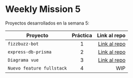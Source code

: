 # Weekly Mission 5

Proyectos desarrollados en la semana 5:

| Proyecto | Práctica | Link al repo |
| ------------- |:-------------:| -----:|
|`fizzbuzz-bot`|1|[Link al repo](https://github.com/JonathanJRodriguez/fizzbuzz-api)|
|`express-db-prisma`|2|[Link al repo](https://github.com/JonathanJRodriguez/express-db-prisma)|
|`Diagrama vue`|3|[Link al repo](https://github.com/JonathanJRodriguez/client-launchx)| 
|`Nuevo feature fullstack`|4|WIP|